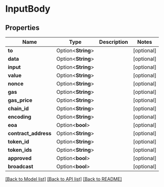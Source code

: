 # InputBody

## Properties

Name | Type | Description | Notes
------------ | ------------- | ------------- | -------------
**to** | Option<**String**> |  | [optional]
**data** | Option<**String**> |  | [optional]
**input** | Option<**String**> |  | [optional]
**value** | Option<**String**> |  | [optional]
**nonce** | Option<**String**> |  | [optional]
**gas** | Option<**String**> |  | [optional]
**gas_price** | Option<**String**> |  | [optional]
**chain_id** | Option<**String**> |  | [optional]
**encoding** | Option<**String**> |  | [optional]
**eoa** | Option<**bool**> |  | [optional]
**contract_address** | Option<**String**> |  | [optional]
**token_id** | Option<**String**> |  | [optional]
**token_ids** | Option<**String**> |  | [optional]
**approved** | Option<**bool**> |  | [optional]
**broadcast** | Option<**bool**> |  | [optional]

[[Back to Model list]](../README.md#documentation-for-models) [[Back to API list]](../README.md#documentation-for-api-endpoints) [[Back to README]](../README.md)


